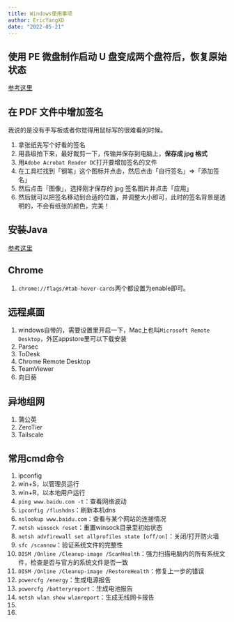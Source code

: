 ```yaml
---
title: Windows使用事项
author: EricYangXD
date: "2022-05-21"
---
```


## 使用 PE 微盘制作启动 U 盘变成两个盘符后，恢复原始状态

[参考这里](https://blog.csdn.net/qq_33188180/article/details/108335615)

## 在 PDF 文件中增加签名

我说的是没有手写板或者你觉得用鼠标写的很难看的时候。

1. 拿张纸先写个好看的签名
2. 用县级拍下来，最好裁剪一下，传输并保存到电脑上，**保存成 jpg 格式**
3. 用`Adobe Acrobat Reader DC`打开要增加签名的文件
4. 在工具栏找到「钢笔」这个图标并点击，然后点击「自行签名」=>「添加签名」
5. 然后点击「图像」，选择刚才保存的 jpg 签名图片并点击「应用」
6. 然后就可以把签名移动到合适的位置，并调整大小即可，此时的签名背景是透明的，不会有纸张的颜色，完美！


## 安装Java

[参考这里](https://www.runoob.com/w3cnote/windows10-java-setup.html)

## Chrome

1. `chrome://flags/#tab-hover-cards`两个都设置为enable即可。


## 远程桌面

1. windows自带的，需要设置里开启一下，Mac上也叫`Microsoft Remote Desktop`，外区appstore里可以下载安装
2. Parsec
3. ToDesk
4. Chrome Remote Desktop
5. TeamViewer
6. 向日葵


## 异地组网

1. 蒲公英
2. ZeroTier
3. Tailscale

## 常用cmd命令

1. ipconfig
2. win+S，以管理员运行
3. win+R，以本地用户运行
4. `ping www.baidu.com -t`：查看网络波动
5. `ipconfig /flushdns`：刷新本机dns
6. `nslookup www.baidu.com`：查看与某个网站的连接情况
7. `netsh winsock reset`：重置winsock目录至初始状态
8. `netsh advfirewall set allprofiles state [off/on]`：关闭/打开防火墙
9. `sfc /scannow`：验证系统文件的完整性
10. `DISM /Online /Cleanup-image /ScanHealth`：强力扫描电脑内的所有系统文件，检查是否与官方的系统文件是否一致
11. `DISM /Online /Cleanup-image /RestoreHealth`：修复上一步的错误
12. `powercfg /energy`：生成电源报告
13. `powercfg /batteryreport`：生成电池报告
14. `netsh wlan show wlanreport`：生成无线网卡报告
15. 
16. 